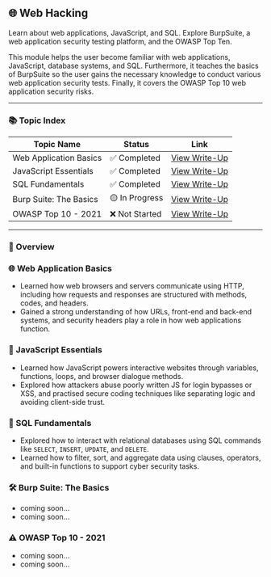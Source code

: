## 🌐 Web Hacking

Learn about web applications, JavaScript, and SQL. Explore BurpSuite, a web application security testing platform, and the OWASP Top Ten.

This module helps the user become familiar with web applications, JavaScript, database systems, and SQL. Furthermore, it teaches the basics of BurpSuite so the user gains the necessary knowledge to conduct various web application security tests. Finally, it covers the OWASP Top 10 web application security risks.

---

### 📚 Topic Index

| Topic Name                 | Status         | Link                                                                |
|----------------------------|----------------|---------------------------------------------------------------------|
| Web Application Basics     | ✅ Completed    | [View Write-Up](https://github.com/MQKGitHub/Web-Application-Basics/) |
| JavaScript Essentials      | ✅ Completed    | [View Write-Up](https://github.com/MQKGitHub/JavaScript-Essentials/)  |
| SQL Fundamentals           | ✅ Completed    | [View Write-Up](https://github.com/MQKGitHub/SQL-Fundamentals/)       |
| Burp Suite: The Basics     | 🟡 In Progress  | [View Write-Up]()       |
| OWASP Top 10 - 2021        | ❌ Not Started  | [View Write-Up]()          |

---

### 🧠 Overview

### 🌐 Web Application Basics  
- Learned how web browsers and servers communicate using HTTP, including how requests and responses are structured with methods, codes, and headers.  
- Gained a strong understanding of how URLs, front-end and back-end systems, and security headers play a role in how web applications function.

### 🧩 JavaScript Essentials  
- Learned how JavaScript powers interactive websites through variables, functions, loops, and browser dialogue methods.  
- Explored how attackers abuse poorly written JS for login bypasses or XSS, and practised secure coding techniques like separating logic and avoiding client-side trust.

### 🧮 SQL Fundamentals  
- Explored how to interact with relational databases using SQL commands like `SELECT`, `INSERT`, `UPDATE`, and `DELETE`.  
- Learned how to filter, sort, and aggregate data using clauses, operators, and built-in functions to support cyber security tasks.

### 🛠 Burp Suite: The Basics  
- coming soon... 
- coming soon...

### ⚠️ OWASP Top 10 - 2021  
- coming soon... 
- coming soon...
